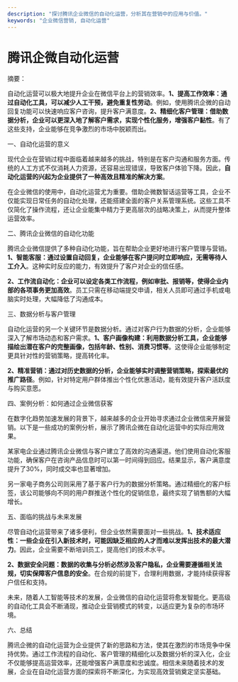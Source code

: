 ```yaml
---
description: "探讨腾讯企业微信的自动化运营，分析其在营销中的应用与价值。"
keywords: "企业微信营销, 自动化运营"
---
```

# 腾讯企微自动化运营

摘要：

自动化运营可以极大地提升企业在微信平台上的营销效率。**1、提高工作效率：通过自动化工具，可以减少人工干预，避免重复性劳动**。例如，使用腾讯企微的自动回复功能可以快速响应客户咨询，提升客户满意度。**2、精细化客户管理：借助数据分析，企业可以更深入地了解客户需求，实现个性化服务，增强客户黏性**。有了这些支持，企业能够在竞争激烈的市场中脱颖而出。

一、自动化运营的意义

现代企业在营销过程中面临着越来越多的挑战，特别是在客户沟通和服务方面。传统的人工方式不仅消耗人力资源，还容易出现错误，导致客户体验下降。因此，**自动化运营的兴起为企业提供了一种高效且精准的解决方案**。

在企业微信的使用中，自动化运营尤为重要。借助企微数智话运营等工具，企业不仅能实现日常任务的自动化处理，还能搭建全面的客户关系管理系统。这些工具不仅简化了操作流程，还让企业能集中精力于更高层次的战略决策上，从而提升整体运营效率。

二、腾讯企业微信的自动化功能

腾讯企业微信提供了多种自动化功能，旨在帮助企业更好地进行客户管理与营销。**1、智能客服：通过设置自动回复，企业能够在客户提问时立即响应，无需等待人工介入**。这种实时反应的能力，有效提升了客户对企业的信任感。

**2、工作流自动化：企业可以设定各类工作流程，例如审批、报销等，使得企业内部的各项事务更加高效**。员工只需在移动端提交申请，相关人员即可通过手机或电脑实时处理，大幅降低了沟通成本。

三、数据分析与客户管理

自动化运营的另一个关键环节是数据分析。通过对客户行为数据的分析，企业能够深入了解市场动态和客户需求。**1、客户画像构建：利用数据分析工具，企业能够描绘出潜在客户的完整画像，包括年龄、性别、消费习惯等**。这使得企业能够制定更具针对性的营销策略，提高转化率。

**2、精准营销：通过对历史数据的分析，企业能够实时调整营销策略，探索最优的推广路径**。例如，针对特定用户群体推出个性化优惠活动，能有效提升客户活跃度与购买意愿。

四、案例分析：如何通过企业微信获客

在数字化趋势加速发展的背景下，越来越多的企业开始寻求通过企业微信来开展营销。以下是一些成功的案例分析，展示了腾讯企微在自动化运营中的实际应用效果。

某家电企业通过腾讯企业微信与客户建立了高效的沟通渠道。他们使用自动化客服功能，确保客户在咨询产品信息时可以第一时间得到回应。结果显示，客户满意度提升了30%，同时成交率也显著增加。

另一家电子商务公司则采用了基于客户行为的数据分析策略。通过精细化的客户标签，该公司能够向不同的用户群推送个性化的促销信息，最终实现了销售额的大幅增长。

五、面临的挑战与未来发展

尽管自动化运营带来了诸多便利，但企业依然需要面对一些挑战。**1、技术适应性：一些企业在引入新技术时，可能因缺乏相应的人才而难以发挥出技术的最大潜力**。因此，企业需要不断培训员工，提高他们的技术水平。

**2、数据安全问题：数据的收集与分析必然涉及客户隐私，企业需要遵循相关法规，切实保障客户信息的安全**。在合规的前提下，合理利用数据，才能持续获得客户信任和支持。

未来，随着人工智能等技术的发展，企业微信的自动化运营将愈发智能化。更高级的自动化工具会不断涌现，推动企业营销模式的转变，以适应更为复杂的市场环境。

六、总结

腾讯企微的自动化运营为企业提供了新的思路和方法，使其在激烈的市场竞争中保持优势。通过工作流程的自动化、客户管理的精细化以及数据分析的深入化，企业不仅能够提高运营效率，还能增强客户满意度和忠诚度。相信未来随着技术的发展，企业在自动化运营方面的探索将不断深化，为实现高效营销奠定坚实基础。
